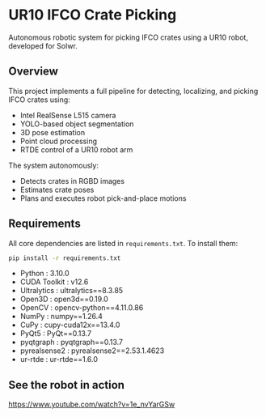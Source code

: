 # UR10 IFCO Crate Picking

Autonomous robotic system for picking IFCO crates using a UR10 robot, developed for Solwr.

## Overview

This project implements a full pipeline for detecting, localizing, and picking IFCO crates using:

- Intel RealSense L515 camera
- YOLO-based object segmentation
- 3D pose estimation
- Point cloud processing
- RTDE control of a UR10 robot arm

The system autonomously:

- Detects crates in RGBD images
- Estimates crate poses
- Plans and executes robot pick-and-place motions

## Requirements

All core dependencies are listed in `requirements.txt`. To install them:

```bash
pip install -r requirements.txt
```

- Python : 3.10.0
- CUDA Toolkit : v12.6
- Ultralytics : ultralytics==8.3.85
- Open3D : open3d==0.19.0
- OpenCV : opencv-python==4.11.0.86
- NumPy : numpy==1.26.4
- CuPy : cupy-cuda12x==13.4.0
- PyQt5 : PyQt==0.13.7
- pyqtgraph : pyqtgraph==0.13.7
- pyrealsense2 : pyrealsense2==2.53.1.4623
- ur-rtde : ur-rtde==1.6.0

## See the robot in action

https://www.youtube.com/watch?v=1e_nvYarGSw
